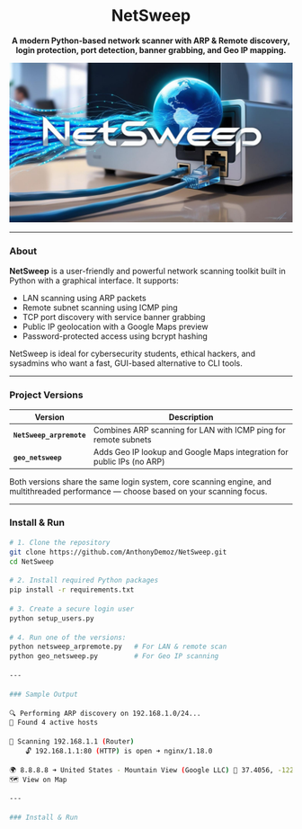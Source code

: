 <div align="center">

# NetSweep  
**A modern Python-based network scanner with ARP & Remote discovery, login protection, port detection, banner grabbing, and Geo IP mapping.**

![netsweep-banner](docs/netsweep.jpg)

</div>

---

### About

**NetSweep** is a user-friendly and powerful network scanning toolkit built in Python with a graphical interface. It supports:

- LAN scanning using ARP packets
- Remote subnet scanning using ICMP ping
- TCP port discovery with service banner grabbing
- Public IP geolocation with a Google Maps preview
- Password-protected access using bcrypt hashing

NetSweep is ideal for cybersecurity students, ethical hackers, and sysadmins who want a fast, GUI-based alternative to CLI tools.

---

### Project Versions

| Version              | Description                                                                 |
|----------------------|-----------------------------------------------------------------------------|
| **`NetSweep_arpremote`** | Combines ARP scanning for LAN with ICMP ping for remote subnets              |
| **`geo_netsweep`**       | Adds Geo IP lookup and Google Maps integration for public IPs (no ARP)     |

Both versions share the same login system, core scanning engine, and multithreaded performance — choose based on your scanning focus.

---

### Install & Run

```bash
# 1. Clone the repository
git clone https://github.com/AnthonyDemoz/NetSweep.git
cd NetSweep

# 2. Install required Python packages
pip install -r requirements.txt

# 3. Create a secure login user
python setup_users.py

# 4. Run one of the versions:
python netsweep_arpremote.py   # For LAN & remote scan
python geo_netsweep.py         # For Geo IP scanning

---

### Sample Output

🔍 Performing ARP discovery on 192.168.1.0/24...
📡 Found 4 active hosts

🔎 Scanning 192.168.1.1 (Router)
    🔓 192.168.1.1:80 (HTTP) is open ➜ nginx/1.18.0

🌍 8.8.8.8 ➜ United States - Mountain View (Google LLC) 📍 37.4056, -122.0775
🗺️ View on Map

---

### Install & Run


